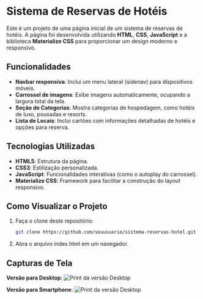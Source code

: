 # Sistema de Reservas de Hotéis

Este é um projeto de uma página inicial de um sistema de reservas de hotéis. A página foi desenvolvida utilizando **HTML**, **CSS**, **JavaScript** e a biblioteca **Materialize CSS** para proporcionar um design moderno e responsivo.

## Funcionalidades

- **Navbar responsiva**: Inclui um menu lateral (sidenav) para dispositivos móveis.
- **Carrossel de imagens**: Exibe imagens automaticamente, ocupando a largura total da tela.
- **Seção de Categorias**: Mostra categorias de hospedagem, como hotéis de luxo, pousadas e resorts.
- **Lista de Locais**: Inclui cartões com informações detalhadas de hotéis e opções para reserva.

## Tecnologias Utilizadas

- **HTML5**: Estrutura da página.
- **CSS3**: Estilização personalizada.
- **JavaScript**: Funcionalidades interativas (como o autoplay do carrossel).
- **Materialize CSS**: Framework para facilitar a construção do layout responsivo.

## Como Visualizar o Projeto

1. Faça o clone deste repositório:
   ```bash
   git clone https://github.com/seuusuario/sistema-reservas-hotel.git

2. Abra o arquivo index.html em um navegador.
   
## Capturas de Tela
**Versão para Desktop**:
![Print da versão Desktop](desktop-print.png)

**Versão para Smartphone**:
![Print da versão Desktop](mobile-print.png)
